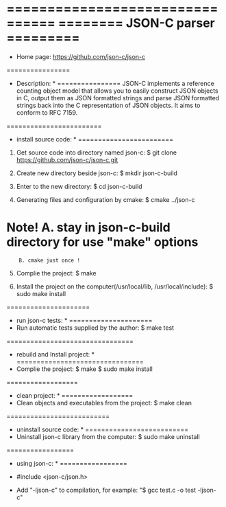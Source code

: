 ================================
======== JSON-C parser =========
================================

* Home page: https://github.com/json-c/json-c

================
* Description: *
================
JSON-C implements a reference counting object model that allows you to easily construct JSON objects in C, 
output them as JSON formatted strings and parse JSON formatted strings back into the C representation of JSON objects. 
It aims to conform to RFC 7159.

========================
* install source code: *
========================

1. Get source code into directory named json-c:
   $ git clone https://github.com/json-c/json-c.git

2. Create new directory beside json-c:
   $ mkdir json-c-build

3. Enter to the new directory:
   $ cd json-c-build

4. Generating files and configuration by cmake:
   $ cmake ../json-c

# Note! A. stay in json-c-build directory for use "make" options
		B. cmake just once !
5. Complie the project:
   $ make

6. Install the project on the computer(/usr/local/lib, /usr/local/include):
   $ sudo make install

=====================
* run json-c tests: *
=====================
* Run automatic tests supplied by the author:
   $ make test

================================
* rebuild and Install project: *
================================
* Complie the project:
   $ make
   $ sudo make install

==================
* clean project: *
==================
* Clean objects and executables from the project:
   $ make clean

==========================
* uninstall source code: *
==========================
* Uninstall json-c library from the computer:
   $ sudo make uninstall

=================
* using json-c: *
=================

* #include <json-c/json.h>

* Add "-ljson-c" to compilation, for example: "$ gcc test.c -o test -ljson-c"
